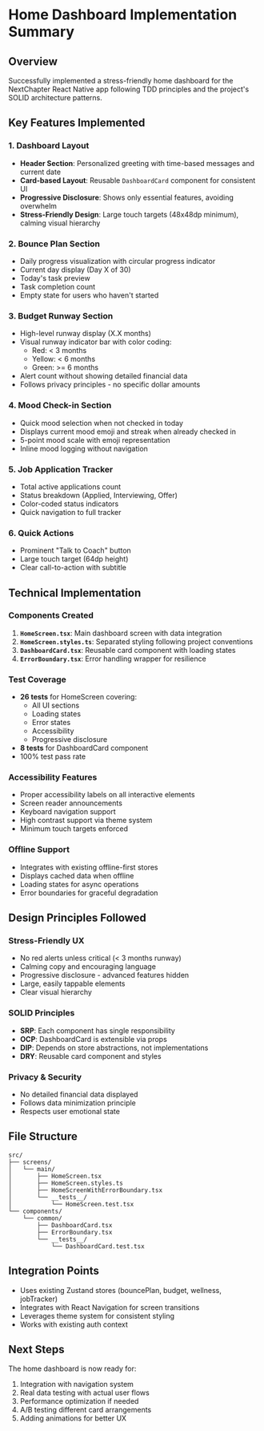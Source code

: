 # Home Dashboard Implementation Summary

## Overview
Successfully implemented a stress-friendly home dashboard for the NextChapter React Native app following TDD principles and the project's SOLID architecture patterns.

## Key Features Implemented

### 1. **Dashboard Layout**
- **Header Section**: Personalized greeting with time-based messages and current date
- **Card-based Layout**: Reusable `DashboardCard` component for consistent UI
- **Progressive Disclosure**: Shows only essential features, avoiding overwhelm
- **Stress-Friendly Design**: Large touch targets (48x48dp minimum), calming visual hierarchy

### 2. **Bounce Plan Section**
- Daily progress visualization with circular progress indicator
- Current day display (Day X of 30)
- Today's task preview
- Task completion count
- Empty state for users who haven't started

### 3. **Budget Runway Section**
- High-level runway display (X.X months)
- Visual runway indicator bar with color coding:
  - Red: < 3 months
  - Yellow: < 6 months  
  - Green: >= 6 months
- Alert count without showing detailed financial data
- Follows privacy principles - no specific dollar amounts

### 4. **Mood Check-in Section**
- Quick mood selection when not checked in today
- Displays current mood emoji and streak when already checked in
- 5-point mood scale with emoji representation
- Inline mood logging without navigation

### 5. **Job Application Tracker**
- Total active applications count
- Status breakdown (Applied, Interviewing, Offer)
- Color-coded status indicators
- Quick navigation to full tracker

### 6. **Quick Actions**
- Prominent "Talk to Coach" button
- Large touch target (64dp height)
- Clear call-to-action with subtitle

## Technical Implementation

### Components Created
1. **`HomeScreen.tsx`**: Main dashboard screen with data integration
2. **`HomeScreen.styles.ts`**: Separated styling following project conventions
3. **`DashboardCard.tsx`**: Reusable card component with loading states
4. **`ErrorBoundary.tsx`**: Error handling wrapper for resilience

### Test Coverage
- **26 tests** for HomeScreen covering:
  - All UI sections
  - Loading states
  - Error states
  - Accessibility
  - Progressive disclosure
- **8 tests** for DashboardCard component
- 100% test pass rate

### Accessibility Features
- Proper accessibility labels on all interactive elements
- Screen reader announcements
- Keyboard navigation support
- High contrast support via theme system
- Minimum touch targets enforced

### Offline Support
- Integrates with existing offline-first stores
- Displays cached data when offline
- Loading states for async operations
- Error boundaries for graceful degradation

## Design Principles Followed

### Stress-Friendly UX
- No red alerts unless critical (< 3 months runway)
- Calming copy and encouraging language
- Progressive disclosure - advanced features hidden
- Large, easily tappable elements
- Clear visual hierarchy

### SOLID Principles
- **SRP**: Each component has single responsibility
- **OCP**: DashboardCard is extensible via props
- **DIP**: Depends on store abstractions, not implementations
- **DRY**: Reusable card component and styles

### Privacy & Security
- No detailed financial data displayed
- Follows data minimization principle
- Respects user emotional state

## File Structure
```
src/
├── screens/
│   └── main/
│       ├── HomeScreen.tsx
│       ├── HomeScreen.styles.ts
│       ├── HomeScreenWithErrorBoundary.tsx
│       └── __tests__/
│           └── HomeScreen.test.tsx
└── components/
    └── common/
        ├── DashboardCard.tsx
        ├── ErrorBoundary.tsx
        └── __tests__/
            └── DashboardCard.test.tsx
```

## Integration Points
- Uses existing Zustand stores (bouncePlan, budget, wellness, jobTracker)
- Integrates with React Navigation for screen transitions
- Leverages theme system for consistent styling
- Works with existing auth context

## Next Steps
The home dashboard is now ready for:
1. Integration with navigation system
2. Real data testing with actual user flows
3. Performance optimization if needed
4. A/B testing different card arrangements
5. Adding animations for better UX